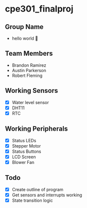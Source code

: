 # cpe301_finalproj

## Group Name

- hello world 💓

## Team Members

- Brandon Ramirez
- Austin Parkerson
- Robert Fleming

## Working Sensors

- [x] Water level sensor
- [x] DHT11
- [x] RTC

## Working Peripherals

- [x] Status LEDs
- [x] Stepper Motor
- [x] Status Buttons
- [x] LCD Screen
- [x] Blower Fan

## Todo

- [x] Create outline of program
- [x] Get sensors and interrupts working
- [x] State transition logic
